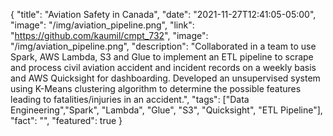 {
  "title": "Aviation Safety in Canada",
  "date": "2021-11-27T12:41:05-05:00",
  "image": "/img/aviation_pipeline.png",
  "link": "https://github.com/kaumil/cmpt_732",
  "image": "/img/aviation_pipeline.png",
  "description": "Collaborated in a team to use Spark, AWS Lambda, S3 and Glue to implement an ETL pipeline to scrape and process civil aviation accident and incident records on a weekly basis and AWS Quicksight for dashboarding. Developed an unsupervised system using K-Means clustering algorithm to determine the possible features leading to fatalities/injuries in an accident.",
  "tags": ["Data Engineering","Spark", "Lambda", "Glue", "S3", "Quicksight", "ETL Pipeline"],
  "fact": "",
  "featured": true
}